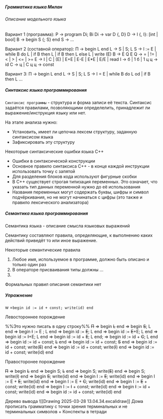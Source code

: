 ##### Грамматика языка Милан

###### Описание модельного языка
Вариант 1 (программа):
P -> program Di; Bi
Di -> var D {, D}
D -> I {, I}: [int | bool]
B -> begin S {; S} end
S ->
...

Вариант 2 (составной оператор):
П -> begin L end
L -> S | S; L
S -> I := E | while B do L | if B then L | if B then L else L | write (E)
B -> E Q E
Q -> = | != | < | > | <= | >=
E -> I | C | (E) | E+E | E-E | E\*E | E/E | read
I -> б | 1 б | 1 ц     ц -> id
C -> ц | C ц          ц -> const

Вариант 3:
П -> begin L end
L -> S | S; L
S -> I = E | while B do L od | if B then L 
...

##### Синтаксис языка программирования
`Синтаксис программы` - структура и форма записи её текста. Синтаксис задаётся правилами, позволяющими определелить, принадлежит ли выражение/инструкция языку или нет.

На этапе анализа нужно:
- Установить, имеет ли цепочка лексем структуру, заданную синтаксисом языка
- Зафиксировать эту структуру

Некоторые синтаксические ошибки языка C++
- Ошибки в синтаксической конструкции
- Основное правило синтаксиса C++ - в конце каждой инструкции использовать точку с запятой
- Для разделения блоков кода используют фигурные скобки
- В C++ существует строгая типизация переменных. Это означает, что указать тип данных переменной нужно до её использования
- Названия переменных могут содержать буквы, шифры и символ подчёркивания, но не могут начинаться с цифры (это также и правило лексического анализатора)

##### Семантика языка программирования
Семантика языка - описание смысла языковых выражений

Семантику составляют правила, определяющие, к выполнению каких действий приведёт то или иное выражение.

Некоторые семантические правила
1. Любое имя, используемое в программе, должно быть описано и только один раз
2. В операторе присваивания типы должны ...
3. 

Формальных правил описания семантики нет

##### Упражнение

w =`begin id := id + const; write(id) end`

Левостороннее порождение

%%Это нужно писать в одну строку%%
~~П~~ => 
begin ~~L~~ end => 
begin ~~S~~; L end => 
begin ~~I~~ := E ; L end => 
begin id := ~~E~~; L end => 
begin id := ~~E~~+E; L end => 
begin id := ~~I~~+E; L end => 
begin id := id + ~~E~~; L end; => 
begin id := id + ~~C~~; L end => 
begin id := id + const; ~~L~~ end => 
begin id := id + const; ~~S~~ end => 
begin id := id + const; write(~~E~~) end => 
begin id := id + const; write(~~I~~) end => 
begin id := id + const; write(id) end

Правосторонее порождение

~~П~~ =>
begin ~~L~~ end =>
begin S; ~~L~~ end =>
begin S; write(~~E~~) end =>
begin S; write(~~I~~) end =>
begin ~~S~~; write(id) end =>
begin I := ~~E~~; write(id) end =>
begin I := E + ~~E~~; write(id) end =>
begin I := E + ~~C~~; write(id) end =>
begin I := ~~E~~ + const; write(id) end =>
begin I := ~~I~~ + const; write(id) end =>
begin ~~I~~ := id + const; write(id) end =>
begin id := id + const; write(id) end

Дерево вывода
![[Drawing 2025-03-28 13.04.34.excalidraw]]
Дома прописать грамматику с точки зрения терминальных и не терминальных символов
\+ Конспекты в тетради